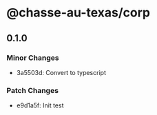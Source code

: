 # @chasse-au-texas/corp

## 0.1.0

### Minor Changes

- 3a5503d: Convert to typescript

### Patch Changes

- e9d1a5f: Init test
